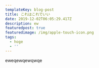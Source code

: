 ```yaml
---
templateKey: blog-post
title: これはこれでいい
date: 2019-12-02T06:05:29.417Z
description: ew
featuredpost: true
featuredimage: /img/apple-touch-icon.png
tags:
  - hoge
  - ''
---
```

eweqewqewqwqe
